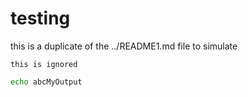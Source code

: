 # testing

this is a duplicate of the ../README1.md file to simulate

```
this is ignored
```

```bash
echo abcMyOutput
```
